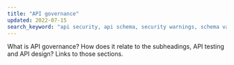 ```yaml
---
title: "API governance"
updated: 2022-07-15
search_keyword: "api security, api schema, security warnings, schema validation, security validation, api security audit, api security scan, api schema vulnerabilities, security audit"
---
```


<!-- TODO: content goes here -->

What is API governance? How does it relate to the subheadings, API testing and API design? Links to those sections. 
